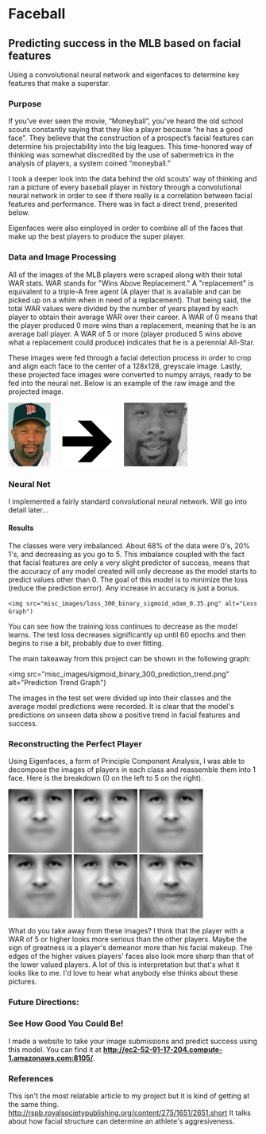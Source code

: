 # Faceball
## Predicting success in the MLB based on facial features

Using a convolutional neural network and eigenfaces to determine key features that make a superstar.

### Purpose
If you’ve ever seen the movie, “Moneyball”, you've heard the old school scouts constantly saying that they like a player because “he has a good face”. They believe that the construction of a prospect’s facial features can determine his projectability into the big leagues. This time-honored way of thinking was somewhat discredited by the use of sabermetrics in the analysis of players, a system coined “moneyball.”

I took a deeper look into the data behind the old scouts’ way of thinking and ran a picture of every baseball player in history through a convolutional neural network in order to see if there really is a correlation between facial features and performance. There was in fact a direct trend, presented below.

Eigenfaces were also employed in order to combine all of the faces that make up the best players to produce the super player.

### Data and Image Processing
All of the images of the MLB players were scraped along with their total WAR stats. WAR stands for "Wins Above Replacement." A "replacement" is equivalent to a triple-A free agent (A player that is available and can be picked up on a whim when in need of a replacement). That being said, the total WAR values were divided by the number of years played by each player to obtain their average WAR over their career. A WAR of 0 means that the player produced 0 more wins than a replacement, meaning that he is an average ball player. A WAR of 5 or more (player produced 5 wins above what a replacement could produce) indicates that he is a perennial All-Star.

These images were fed through a facial detection process in order to crop and align each face to the center of a 128x128, greyscale image. Lastly, these projected face images were converted to numpy arrays, ready to be fed into the neural net. Below is an example of the raw image and the projected image.


<img src="misc_images/0a3e68ee7b3567f0b3ece8a927f63b7a4de1740c.jpg" alt="Raw Image">
<img src="misc_images/arrow.png" alt="Arrow Image" style="width: 100px; height: 100px; margin-left: 20px; margin-right: 20px;">
<img src="misc_images/projected_0a3e68ee7b3567f0b3ece8a927f63b7a4de1740c0.jpg" alt="Projected Image">


### Neural Net
I implemented a fairly standard convolutional neural network. Will go into detail later...

#### Results

The classes were very imbalanced. About 68% of the data were 0's, 20% 1's, and decreasing as you go to 5. This imbalance coupled with the fact that facial features are only a very slight predictor of success, means that the accuracy of any model created will only decrease as the model starts to predict values other than 0. The goal of this model is to minimize the loss (reduce the prediction error). Any increase in accuracy is just a bonus.


    <img src="misc_images/loss_300_binary_sigmoid_adam_0.35.png" alt="Loss Graph")

    
You can see how the training loss continues to decrease as the model learns. The test loss decreases significantly up until 60 epochs and then begins to rise a bit, probably due to over fitting.

The main takeaway from this project can be shown in the following graph:


<img src="misc_images/sigmoid_binary_300_prediction_trend.png" alt="Prediction Trend Graph")


The images in the test set were divided up into their classes and the average model predictions were recorded. It is clear that the model's predictions on unseen data show a positive trend in facial features and success.

### Reconstructing the Perfect Player
Using Eigenfaces, a form of Principle Component Analysis, I was able to decompose the images of players in each class and reassemble them into 1 face. Here is the breakdown (0 on the left to 5 on the right).

![alt text](src/pyfacescmd/average_0.png "eigenface_0")
![alt text](src/pyfacescmd/average_1.png "eigenface_1")
![alt text](src/pyfacescmd/average_2.png "eigenface_2")
![alt text](src/pyfacescmd/average_3.png "eigenface_3")
![alt text](src/pyfacescmd/average_4.png "eigenface_4")
![alt text](src/pyfacescmd/average_5.png "eigenface_5")

What do you take away from these images? I think that the player with a WAR of 5 or higher looks more serious than the other players. Maybe the sign of greatness is a player's demeanor more than his facial makeup. The edges of the higher values players' faces also look more sharp than that of the lower valued players. A lot of this is interpretation but that's what it looks like to me. I'd love to hear what anybody else thinks about these pictures.

### Future Directions:



### See How Good You Could Be!
I made a website to take your image submissions and predict success using this model. You can find it at **http://ec2-52-91-17-204.compute-1.amazonaws.com:8105/**.






### References
This isn't the most relatable article to my project but it is kind of getting at the same thing.
http://rspb.royalsocietypublishing.org/content/275/1651/2651.short
It talks about how facial structure can determine an athlete's aggresiveness.

